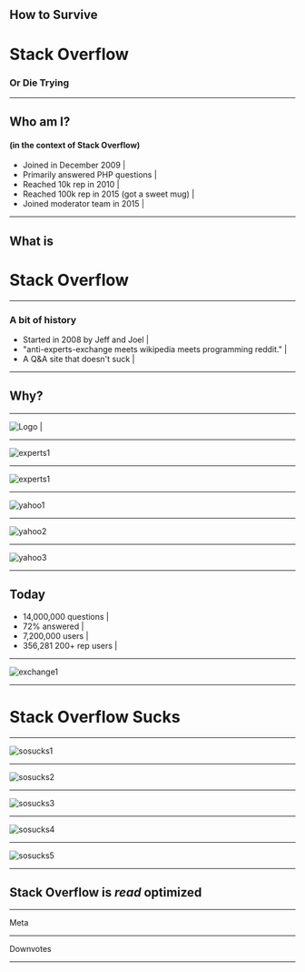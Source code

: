 
## How to Survive
# Stack Overflow
### Or Die Trying

---

## Who am I?
#### (in the context of Stack Overflow)

- Joined in December 2009 |
- Primarily answered PHP questions |
- Reached 10k rep in 2010 |
- Reached 100k rep in 2015 (got a sweet mug) |
- Joined moderator team in 2015 |

---

## What is
# Stack Overflow

---

### A bit of history
- Started in 2008 by Jeff and Joel |
- "anti-experts-exchange meets wikipedia meets programming reddit." |
- A Q&A site that doesn't suck |

---

## Why?

---

![Logo](https://github.com/meagar/something/raw/master/assets/venn.png) |

---

![experts1](https://github.com/meagar/something/raw/master/assets/experts1.png)

---

![experts1](https://github.com/meagar/something/raw/master/assets/experts2.png)

---

![yahoo1](https://github.com/meagar/something/raw/master/assets/yahoo1.png)

---

![yahoo2](https://github.com/meagar/something/raw/master/assets/yahoo2.png)

---

![yahoo3](https://github.com/meagar/something/raw/master/assets/yahoo3.png)

---

## Today

- 14,000,000 questions  |
- 72% answered |
- 7,200,000 users |
- 356,281 200+ rep users |

---

![exchange1](https://github.com/meagar/something/raw/master/assets/exchange1.png)

---

# Stack Overflow Sucks

---

![sosucks1](https://github.com/meagar/something/raw/master/assets/sosucks1.png)

---

![sosucks2](https://github.com/meagar/something/raw/master/assets/sosucks2.png)

---
![sosucks3](https://github.com/meagar/something/raw/master/assets/sosucks3.png)

---
![sosucks4](https://github.com/meagar/something/raw/master/assets/sosucks4.png)

---
![sosucks5](https://github.com/meagar/something/raw/master/assets/sosucks5.png)

---

## Stack Overflow is *read* optimized

---

Meta

---

Downvotes

---
